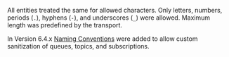All entities treated the same for allowed characters. Only letters, numbers, periods (`.`), hyphens (`-`), and underscores (`_`) were allowed. Maximum length was predefined by the transport.

In Version 6.4.x [Naming Conventions](/nservicebus/azure-service-bus/naming-conventions.md) were added to allow custom sanitization of queues, topics, and subscriptions.
